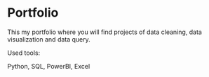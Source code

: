 # Portfolio
This my portfolio where you will find projects of data cleaning, 
data visualization and data query.
    
Used tools: 

Python, SQL, PowerBI, Excel
